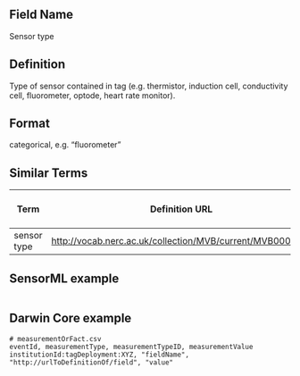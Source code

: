 ## Field Name 
Sensor type

## Definition 
Type of sensor contained in tag (e.g. thermistor, induction cell, conductivity cell, fluorometer, optode, heart rate monitor).

## Format
categorical, e.g. “fluorometer”

## Similar Terms 
|Term|Definition URL|Source Vocabulary Publisher/Creator|
|----|----------|-----------------|
|sensor type|http://vocab.nerc.ac.uk/collection/MVB/current/MVB000170/|NERC/Movebank|

## SensorML example
```xml

```
## Darwin Core example
```csv
# measurementOrFact.csv
eventId, measurementType, measurementTypeID, measurementValue
institutionId:tagDeployment:XYZ, "fieldName", "http://urlToDefinitionOf/field", "value"
```
